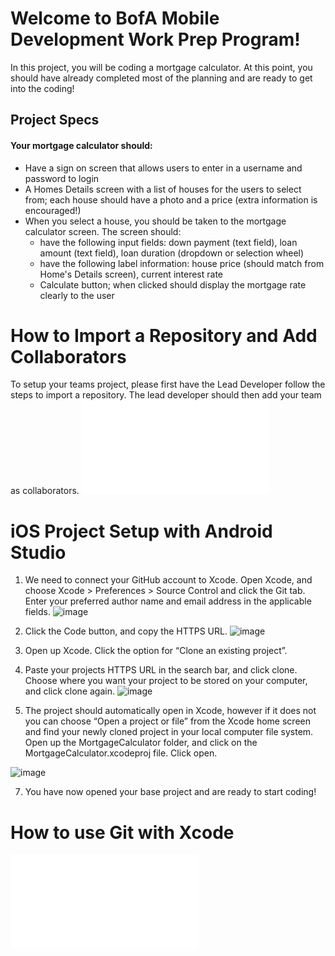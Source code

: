 # Welcome to BofA Mobile Development Work Prep Program!
In this project, you will be coding a mortgage calculator. At this point, you should have already completed most of the planning and are ready to get into the coding!

## Project Specs
#### Your mortgage calculator should:
- Have a sign on screen that allows users to enter in a username and password to login
- A Homes Details screen with a list of houses for the users to select from; each house should have a photo and a price (extra information is encouraged!)
- When you select a house, you should be taken to the mortgage calculator screen. The screen should:
  * have the following input fields: down payment (text field), loan amount (text field), loan duration (dropdown or selection wheel)
  * have the following label information: house price (should match from Home's Details screen), current interest rate
  * Calculate button; when clicked should display the mortgage rate clearly to the user

# How to Import a Repository and Add Collaborators 

To setup your teams project, please first have the Lead Developer follow the steps to import a repository. The lead developer should then add your team as collaborators. 
![Importing a Repository and Adding Collaborators Documentation](Import_repository.md)


# iOS Project Setup with Android Studio

1. We need to connect your GitHub account to Xcode. Open Xcode, and choose Xcode > Preferences > Source Control and click the Git tab. Enter your preferred author name and email address in the applicable fields.
![image](https://github.com/user-attachments/assets/b4fa3691-2a86-4151-9ce4-7234100a9026)


2. Click the Code button, and copy the HTTPS URL.
![image](https://github.com/user-attachments/assets/e08973ec-485b-41f0-b4d5-92fc38308b01)


4. Open up Xcode. Click the option for “Clone an existing project”. 
5. Paste your projects HTTPS URL in the search bar, and click clone. Choose where you want your project to be stored on your computer, and click clone again. 
![image](https://github.com/user-attachments/assets/48e24ae9-761a-4fe9-8580-ce7aa655ea2c)

6. The project should automatically open in Xcode, however if it does not you can choose “Open a project or file” from the Xcode home screen and find your newly cloned project in your local computer file system. Open up the MortgageCalculator folder, and click on the MortgageCalculator.xcodeproj file. Click open.

![image](https://github.com/user-attachments/assets/6a35a20d-c595-4422-b30e-b3fc0dfd4ca4)


7. You have now opened your base project and are ready to start coding!



# How to use Git with Xcode
![Git with Xcode Documentation](Git_with_Xcode.md)



